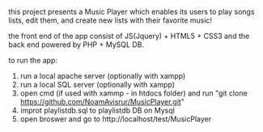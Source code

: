 this project presents a Music Player which enables its users
to play songs lists, edit them, and create new lists with their 
favorite music!

the front end of the app consist of JS(Jquery) + HTML5 + CSS3
and the back end powered by PHP + MySQL DB.

to run the app:

1. run a local apache server (optionally with xampp)
2. run a local SQL server (optionally with xampp)
3. open cmd (if used with xammp - in htdocs folder) and run "git clone https://github.com/NoamAvisrur/MusicPlayer.git"
4. improt playlistdb.sql to playlistdb DB on Mysql 
5. open broswer and go to http://localhost/test/MusicPlayer
